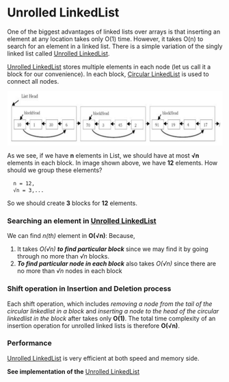 # Unrolled LinkedList
One of the biggest advantages of linked lists over arrays is that inserting an element at any
location takes only O(1) time. However, it takes O(n) to search for an element in a linked list.
There is a simple variation of the singly linked list called [Unrolled LinkedList](https://github.com/ferhad2207/Data-Structures-and-Algorithms/blob/master/DataStructures/LinkedLists/UnrolledLinkedList/src/com/ferhad/UnrolledLinkedList.java "Implementation of Unrolled LinkedList").

[Unrolled LinkedList](https://github.com/ferhad2207/Data-Structures-and-Algorithms/blob/master/DataStructures/LinkedLists/UnrolledLinkedList/src/com/ferhad/UnrolledLinkedList.java "Implementation of Unrolled LinkedList") stores multiple elements in each node (let us call it a block for our
convenience). In each block, [Circular LinkedList](https://github.com/ferhad2207/Data-Structures-and-Algorithms/blob/master/DataStructures/LinkedLists/CircularLinkedList/src/com/ferhad/CircularLinkedList.java "Implementation of Circular LinkedList") is used to connect all nodes.

  <img src="https://github.com/ferhad2207/Data-Structures-and-Algorithms/blob/master/DataStructures/LinkedLists/UnrolledLinkedList/CircularLinkedListimg.jpg" align="center"/>
  
As we see, if we have **n** elements in List, we should have at most **√n** elements in each block. In image shown above, we have **12** elements. How should we group these elements?

```
  n = 12,
  √n = 3,...
```

So we should create **3** blocks for **12** elements.

### Searching an element in [Unrolled LinkedList](https://github.com/ferhad2207/Data-Structures-and-Algorithms/blob/master/DataStructures/LinkedLists/UnrolledLinkedList/src/com/ferhad/UnrolledLinkedList.java "Implementation of Unrolled LinkedList")
We can find *n(th)* element in **O(√n)**: Because,

1. It takes *O(√n)* ***to find particular block*** since we may find it by going through no more than *√n* blocks.
2. ***To find particular node in each block*** also takes *O(√n)* since there are no more than *√n* nodes in each block

### Shift operation in Insertion and Deletion process
Each shift operation, which includes *removing a node from the tail of the circular linkedlist in a block* and *inserting a node to the head of the circular linkedlist in the block* after 
takes only **O(1)**. The total time complexity of an insertion operation for unrolled linked lists is therefore **O(√n)**.

### Performance
[Unrolled LinkedList](https://github.com/ferhad2207/Data-Structures-and-Algorithms/blob/master/DataStructures/LinkedLists/UnrolledLinkedList/src/com/ferhad/UnrolledLinkedList.java "Implementation of Unrolled LinkedList") is very efficient at both speed and memory side.

**See implementation of the** [Unrolled LinkedList](https://github.com/ferhad2207/Data-Structures-and-Algorithms/blob/master/DataStructures/LinkedLists/UnrolledLinkedList/src/com/ferhad/UnrolledLinkedList.java "Implementation of Unrolled LinkedList")

